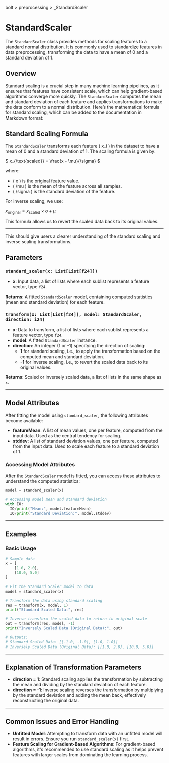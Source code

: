 bolt > preprocessing > _StandardScaler
# StandardScaler

The `StandardScaler` class provides methods for scaling features to a standard normal distribution. It is commonly used to standardize features in data preprocessing, transforming the data to have a mean of 0 and a standard deviation of 1.

## Overview

Standard scaling is a crucial step in many machine learning pipelines, as it ensures that features have consistent scale, which can help gradient-based algorithms converge more quickly. The `StandardScaler` computes the mean and standard deviation of each feature and applies transformations to make the data conform to a normal distribution.
Here’s the mathematical formula for standard scaling, which can be added to the documentation in Markdown format:

## Standard Scaling Formula

The `StandardScaler` transforms each feature \( x_i \) in the dataset to have a mean of 0 and a standard deviation of 1. The scaling formula is given by:

$`
x_{\text{scaled}} = \frac{x - \mu}{\sigma}
`$

where:
- \( x \) is the original feature value.
- \( \mu \) is the mean of the feature across all samples.
- \( \sigma \) is the standard deviation of the feature.

For inverse scaling, we use:

$`
x_{\text{original}} = x_{\text{scaled}} \times \sigma + \mu
`$

This formula allows us to revert the scaled data back to its original values.

---

This should give users a clearer understanding of the standard scaling and inverse scaling transformations.

## Parameters

### `standard_scaler(x: List[List[f24]])`

- **x**: Input data, a list of lists where each sublist represents a feature vector, type `f24`.

**Returns**: A fitted `StandardScaler` model, containing computed statistics (mean and standard deviation) for each feature.

### `transform(x: List[List[f24]], model: StandardScaler, direction: i24)`

- **x**: Data to transform, a list of lists where each sublist represents a feature vector, type `f24`.
- **model**: A fitted `StandardScaler` instance.
- **direction**: An integer (1 or -1) specifying the direction of scaling:
  - **1** for standard scaling, i.e., to apply the transformation based on the computed mean and standard deviation.
  - **-1** for inverse scaling, i.e., to revert the scaled data back to its original values.

**Returns**: Scaled or inversely scaled data, a list of lists in the same shape as `x`.

---

## Model Attributes

After fitting the model using `standard_scaler`, the following attributes become available:

- **featureMean**: A list of mean values, one per feature, computed from the input data. Used as the central tendency for scaling.
- **stddev**: A list of standard deviation values, one per feature, computed from the input data. Used to scale each feature to a standard deviation of 1.

### Accessing Model Attributes

After the `StandardScaler` model is fitted, you can access these attributes to understand the computed statistics:

```python
model = standard_scaler(x)

# Accessing model mean and standard deviation
with IO:
  IO/print("Mean:", model.featureMean)
  IO/print("Standard Deviation:", model.stddev)
```

---

## Examples

### Basic Usage

```python
# Sample data
x = [
    [1.0, 2.0],
    [10.0, 5.0]
]

# Fit the Standard Scaler model to data
model = standard_scaler(x)

# Transform the data using standard scaling
res = transform(x, model, 1)
print("Standard Scaled Data:", res)

# Inverse transform the scaled data to return to original scale
out = transform(res, model, -1)
print("Inversely Scaled Data (Original Data):", out)

# Outputs:
# Standard Scaled Data: [[-1.0, -1.0], [1.0, 1.0]]
# Inversely Scaled Data (Original Data): [[1.0, 2.0], [10.0, 5.0]]
```

---

## Explanation of Transformation Parameters

- **direction = 1**: Standard scaling applies the transformation by subtracting the mean and dividing by the standard deviation of each feature.
- **direction = -1**: Inverse scaling reverses the transformation by multiplying by the standard deviation and adding the mean back, effectively reconstructing the original data.

---

## Common Issues and Error Handling

- **Unfitted Model**: Attempting to transform data with an unfitted model will result in errors. Ensure you run `standard_scaler(x)` first.
- **Feature Scaling for Gradient-Based Algorithms**: For gradient-based algorithms, it's recommended to use standard scaling as it helps prevent features with larger scales from dominating the learning process.
